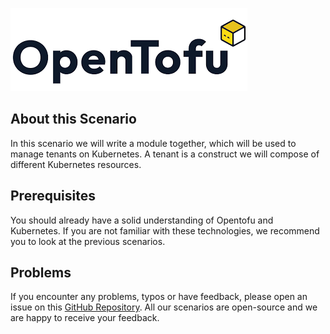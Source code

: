![Opentofu Logo](../../assets/logos/opentofu.png)

## About this Scenario

In this scenario we will write a module together, which will be used to manage tenants on Kubernetes. A tenant is a construct we will compose of different Kubernetes resources.

## Prerequisites

You should already have a solid understanding of Opentofu and Kubernetes. If you are not familiar with these technologies, we recommend you to look at the previous scenarios.

## Problems

If you encounter any problems, typos or have feedback, please open an issue on this [GitHub Repository](https://github.com/peak-scale/koda-scenarios). All our scenarios are open-source and we are happy to receive your feedback.